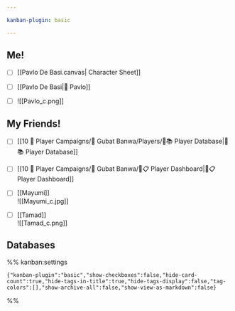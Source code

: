 ```yaml
---

kanban-plugin: basic

---
```


## Me!

- [ ] [[Pavlo De Basi.canvas| Character Sheet]]
- [ ] [[Pavlo De Basi|🔢 Pavlo]]
- [ ] ![[Pavlo_c.png]]


## My Friends!

- [ ] [[10 🧙 Player Campaigns/🎏 Gubat Banwa/Players/🧙📚 Player Database|🧙📚 Player Database]]
- [ ] [[10 🧙 Player Campaigns/🎏 Gubat Banwa/🧙📋 Player Dashboard|🧙📋 Player Dashboard]]
- [ ] [[Mayumi]]<br>![[Mayumi_c.jpg]]
- [ ] [[Tamad]]<br>![[Tamad_c.png]]


## Databases





%% kanban:settings
```
{"kanban-plugin":"basic","show-checkboxes":false,"hide-card-count":true,"hide-tags-in-title":true,"hide-tags-display":false,"tag-colors":[],"show-archive-all":false,"show-view-as-markdown":false}
```
%%